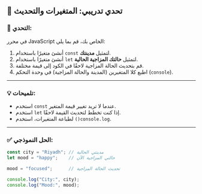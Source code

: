 ## 🧪 تحدي تدريبي: المتغيرات والتحديث

### 🎯 التحدي:

في محرر JavaScript الخاص بك، قم بما يلي:

1. أنشئ متغيرًا باستخدام `const` لتمثيل **مدينتك**.  
2. أنشئ متغيرًا باستخدام `let` لتمثيل **حالتك المزاجية الحالية**.  
3. قم بتحديث الحالة المزاجية لاحقًا في الكود إلى قيمة مختلفة.  
4. اطبع كلا المتغيرين (المدينة والحالة المزاجية) في وحدة التحكم (`console`).

---

### 💡 تلميحات:

- استخدم `const` عندما لا تريد تغيير قيمة المتغير.
- استخدم `let` إذا كنت تخطط لتحديث القيمة لاحقًا.
- لطباعة المتغيرات، استخدم `()console.log`.

---

### ✅ الحل النموذجي:

```javascript
const city = "Riyadh"; // مدينتي الحالية
let mood = "happy";    // حالتي المزاجية الآن

mood = "focused";      // تحديث الحالة المزاجية

console.log("City:", city);
console.log("Mood:", mood);
```